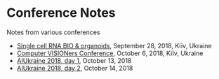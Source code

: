 # Conference Notes

Notes from various conferences

- [Single cell RNA BIO & organoids](scRNA_BIO.md), September 28, 2018, Kiïv, Ukraine
- [Computer VISIONers Conference](compVisioners.md), October 6, 2018, Kiïv, Ukraine
- [AIUkraine 2018, day 1](AIUkraine18-1.md), October 13, 2018
- [AIUkraine 2018, day 2](AIUkraine18-2.md), October 14, 2018